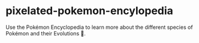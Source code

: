 # pixelated-pokemon-encylopedia
Use the Pokémon Encyclopedia to learn more about the different species of Pokémon and their Evolutions 🌱.

